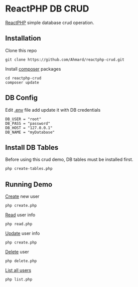 # ReactPHP DB CRUD
[ReactPHP](https://reactphp.org) simple database crud operation.

## Installation
Clone this repo
```
git clone https://github.com/Ahmard/reactphp-crud.git
```

Install [composer](https://getcomposer.org) packages
```
cd reactphp-crud
composer update
```

## DB Config
Edit [.env](.env) file add update it with DB credentials
```dotenv
DB_USER = "root"
DB_PASS = "password"
DB_HOST = "127.0.0.1"
DB_NAME = "myDatabase"
```

## Install DB Tables
Before using this crud demo, DB tables must be installed first.
```bash
php create-tables.php
```

## Running Demo

[Create](create.php) new user
```
php create.php
```

[Read](read.php) user info
```
php read.php
```

[Update](update.php) user info
```
php create.php
```

[Delete](delete.php) user
```
php delete.php
```

[List all users](list.php)
```
php list.php
```